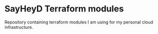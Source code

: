 # SayHeyD Terraform modules

Repository containing terraform modules I am using for my personal cloud infrastructure.
